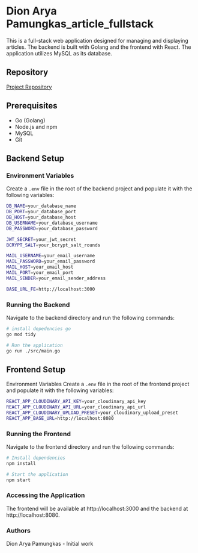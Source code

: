# Dion Arya Pamungkas_article_fullstack

This is a full-stack web application designed for managing and displaying articles. The backend is built with Golang and the frontend with React. The application utilizes MySQL as its database.

## Repository
[Project Repository](https://github.com/dionarya23/bahaso-test-v2)

## Prerequisites
- Go (Golang)
- Node.js and npm
- MySQL
- Git

## Backend Setup

### Environment Variables
Create a `.env` file in the root of the backend project and populate it with the following variables:

```bash
DB_NAME=your_database_name
DB_PORT=your_database_port
DB_HOST=your_database_host
DB_USERNAME=your_database_username
DB_PASSWORD=your_database_password

JWT_SECRET=your_jwt_secret
BCRYPT_SALT=your_bcrypt_salt_rounds

MAIL_USERNAME=your_email_username
MAIL_PASSWORD=your_email_password
MAIL_HOST=your_email_host
MAIL_PORT=your_email_port
MAIL_SENDER=your_email_sender_address

BASE_URL_FE=http://localhost:3000
```

### Running the Backend
Navigate to the backend directory and run the following commands:

```bash
# install depedencies go
go mod tidy

# Run the application
go run ./src/main.go
```

## Frontend Setup

Environment Variables
Create a ```.env``` file in the root of the frontend project and populate it with the following variables:

```bash
REACT_APP_CLOUDINARY_API_KEY=your_cloudinary_api_key
REACT_APP_CLOUDINARY_API_URL=your_cloudinary_api_url
REACT_APP_CLOUDINARY_UPLOAD_PRESET=your_cloudinary_upload_preset
REACT_APP_BASE_URL=http://localhost:8080
```

### Running the Frontend

Navigate to the frontend directory and run the following commands:
```bash
# Install dependencies
npm install

# Start the application
npm start
```
### Accessing the Application
The frontend will be available at http://localhost:3000 and the backend at http://localhost:8080.


### Authors
Dion Arya Pamungkas - Initial work
